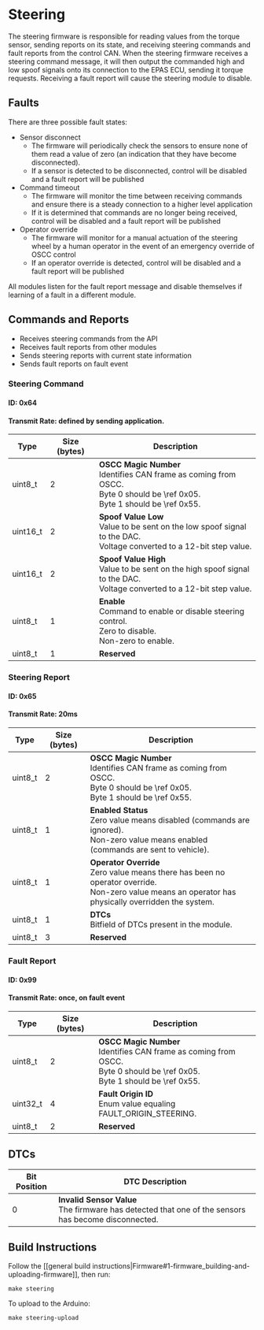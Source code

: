 # Steering

The steering firmware is responsible for reading values from the torque sensor, sending reports on its state, and receiving steering commands and fault reports from the control CAN. When the steering firmware receives a steering command message, it will then output the commanded high and low spoof signals onto its connection to the EPAS ECU, sending it torque requests. Receiving a fault report will cause the steering module to disable.

## Faults

There are three possible fault states:

* Sensor disconnect
    * The firmware will periodically check the sensors to ensure none of them read a value of zero (an indication that they have become disconnected).
    * If a sensor is detected to be disconnected, control will be disabled and a fault report will be published
* Command timeout
    * The firmware will monitor the time between receiving commands and ensure there is a steady connection to a higher level application
    * If it is determined that commands are no longer being received, control will be disabled and a fault report will be published
* Operator override
    * The firmware will monitor for a manual actuation of the steering wheel by a human operator in the event of an emergency override of OSCC control
    * If an operator override is detected, control will be disabled and a fault report will be published

All modules listen for the fault report message and disable themselves if learning of a fault in a different module.

## Commands and Reports

* Receives steering commands from the API
* Receives fault reports from other modules
* Sends steering reports with current state information
* Sends fault reports on fault event

### Steering Command

#### ID: 0x64

#### Transmit Rate: defined by sending application.

| Type     | Size (bytes) | Description |
| -------- | ------------ | ----------- |
| uint8_t  | 2            | **OSCC Magic Number** <br> Identifies CAN frame as coming from OSCC. <br> Byte 0 should be \ref 0x05. <br> Byte 1 should be \ref 0x55. |
| uint16_t | 2            | **Spoof Value Low** <br> Value to be sent on the low spoof signal to the DAC. <br> Voltage converted to a 12-bit step value. |
| uint16_t | 2            | **Spoof Value High** <br> Value to be sent on the high spoof signal to the DAC. <br> Voltage converted to a 12-bit step value. |
| uint8_t  | 1            | **Enable** <br> Command to enable or disable steering control. <br> Zero to disable. <br> Non-zero to enable. |
| uint8_t  | 1            | **Reserved** |

### Steering Report

#### ID: 0x65

#### Transmit Rate: 20ms

| Type     | Size (bytes) | Description |
| -----    | ----         | ----- |
| uint8_t  | 2            | **OSCC Magic Number** <br> Identifies CAN frame as coming from OSCC. <br> Byte 0 should be \ref 0x05. <br> Byte 1 should be \ref 0x55. |
| uint8_t  | 1            | **Enabled Status** <br> Zero value means disabled (commands are ignored). <br> Non-zero value means enabled (commands are sent to vehicle). |
| uint8_t  | 1            | **Operator Override** <br> Zero value means there has been no operator override. <br> Non-zero value means an operator has physically overridden the system. |
| uint8_t  | 1            | **DTCs** <br> Bitfield of DTCs present in the module. |
| uint8_t  | 3            | **Reserved** |

### Fault Report

#### ID: 0x99

#### Transmit Rate: once, on fault event

| Type     | Size (bytes) | Description |
| -------- | ------------ | ----------- |
| uint8_t  | 2            | **OSCC Magic Number** <br> Identifies CAN frame as coming from OSCC. <br> Byte 0 should be \ref 0x05. <br> Byte 1 should be \ref 0x55. |
| uint32_t | 4            | **Fault Origin ID** <br> Enum value equaling FAULT_ORIGIN_STEERING. |
| uint8_t  | 2            | **Reserved**

## DTCs

| Bit Position | DTC Description |
| ------------ | --------------- |
| 0            | **Invalid Sensor Value** <br> The firmware has detected that one of the sensors has become disconnected. |

## Build Instructions

Follow the [[general build instructions|Firmware#1-firmware_building-and-uploading-firmware]], then run:

```
make steering
```

To upload to the Arduino:

```
make steering-upload
```
